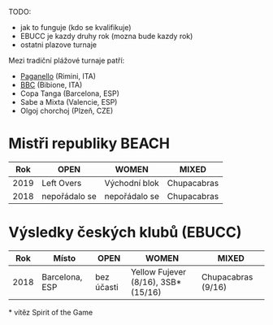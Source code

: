 TODO:

-   jak to funguje (kdo se kvalifikuje)
-   EBUCC je kazdy druhy rok (mozna bude kazdy rok)
-   ostatni plazove turnaje

Mezi tradiční plážové turnaje patří:

-   [Paganello](http://www.paganello.com/) (Rimini, ITA)
-   [BBC](https://www.bibione-disc.com/) (Bibione, ITA)
-   Copa Tanga (Barcelona, ESP)
-   Sabe a Mixta (Valencie, ESP)
-   Olgoj chorchoj (Plzeň, CZE)

# Mistři republiky BEACH

| Rok  | OPEN          | WOMEN         | MIXED       |
| ---- | ------------- | ------------- | ----------- |
| 2019 | Left Overs    | Východní blok | Chupacabras |
| 2018 | nepořádalo se | nepořádalo se | Chupacabras |

# Výsledky českých klubů (EBUCC)

| Rok  | Místo          | OPEN       | WOMEN                                | MIXED              |
| ---- | -------------- | ---------- | ------------------------------------ | ------------------ |
| 2018 | Barcelona, ESP | bez účasti | Yellow Fujever (8/16), 3SB\* (15/16) | Chupacabras (9/16) |

\* vítěz Spirit of the Game

